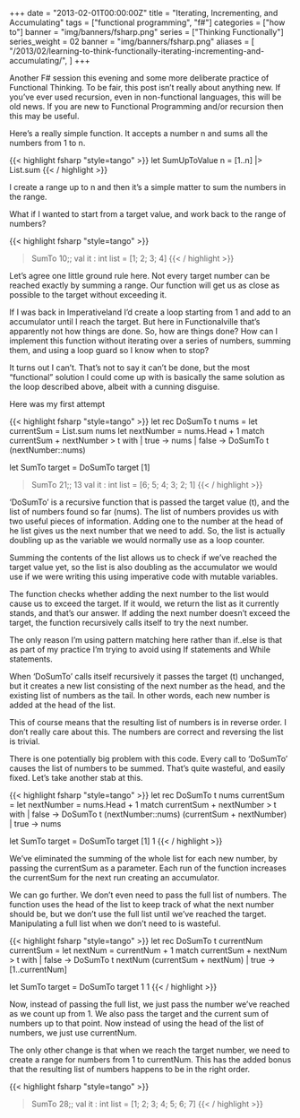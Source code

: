 +++
date = "2013-02-01T00:00:00Z"
title = "Iterating, Incrementing, and Accumulating"
tags = ["functional programming", "f#"]
categories = ["how to"]
banner = "img/banners/fsharp.png"
series = ["Thinking Functionally"]
series_weight = 02
banner = "img/banners/fsharp.png" 
aliases = [
    "/2013/02/learning-to-think-functionally-iterating-incrementing-and-accumulating/",
]
+++


Another F# session this evening and some more deliberate practice of Functional Thinking. To be fair, this post isn’t really about anything new. If you’ve ever used recursion, even in non-functional languages, this will be old news. If you are new to Functional Programming and/or recursion then this may be useful.

Here’s a really simple function. It accepts a number n and sums all the numbers from 1 to n.

{{< highlight fsharp "style=tango" >}}
let SumUpToValue n = [1..n] |> List.sum
{{< / highlight >}}

I create a range up to n and then it’s a simple matter to sum the numbers in the range.

What if I wanted to start from a target value, and work back to the range of numbers?

{{< highlight fsharp "style=tango" >}}
> SumTo 10;;
val it : int list = [1; 2; 3; 4]
{{< / highlight >}}

Let’s agree one little ground rule here. Not every target number can be reached exactly by summing a range. Our function will get us as close as possible to the target without exceeding it.

If I was back in Imperativeland I’d create a loop starting from 1 and add to an accumulator until I reach the target. But here in Functionalville that’s apparently not how things are done. So, how are things done? How can I implement this function without iterating over a series of numbers, summing them, and using a loop guard so I know when to stop?

It turns out I can’t. That’s not to say it can’t be done, but the most “functional” solution I could come up with is basically the same solution as the loop described above, albeit with a cunning disguise.

Here was my first attempt

{{< highlight fsharp "style=tango" >}}
let rec DoSumTo t nums =
    let currentSum = List.sum nums
    let nextNumber = nums.Head + 1
    match currentSum + nextNumber > t with
    | true -> nums
    | false -> DoSumTo t (nextNumber::nums)
 
let SumTo target =
    DoSumTo target [1]

> SumTo 21;;
13
val it : int list = [6; 5; 4; 3; 2; 1]
{{< / highlight >}}

‘DoSumTo’ is a recursive function that is passed the target value (t), and the list of numbers found so far (nums). The list of numbers provides us with two useful pieces of information. Adding one to the number at the head of he list gives us the next number that we need to add. So, the list is actually doubling up as the variable we would normally use as a loop counter.

Summing the contents of the list allows us to check if we’ve reached the target value yet, so the list is also doubling as the accumulator we would use if we were writing this using imperative code with mutable variables.

The function checks whether adding the next number to the list would cause us to exceed the target. If it would, we return the list as it currently stands, and that’s our answer. If adding the next number doesn’t exceed the target, the function recursively calls itself to try the next number.

The only reason I’m using pattern matching here rather than if..else is that as part of my practice I’m trying to avoid using If statements and While statements.

When ‘DoSumTo’ calls itself recursively it passes the target (t) unchanged, but it creates a new list consisting of the next number as the head, and the existing list of numbers as the tail. In other words, each new number is added at the head of the list.

This of course means that the resulting list of numbers is in reverse order. I don’t really care about this. The numbers are correct and reversing the list is trivial.

There is one potentially big problem with this code. Every call to ‘DoSumTo’ causes the list of numbers to be summed. That’s quite wasteful, and easily fixed. Let’s take another stab at this.

{{< highlight fsharp "style=tango" >}}
let rec DoSumTo t nums currentSum =
    let nextNumber = nums.Head + 1
    match currentSum + nextNumber > t with
    | false -> DoSumTo t (nextNumber::nums) (currentSum + nextNumber)
    | true -> nums

let SumTo target =
    DoSumTo target [1] 1
{{< / highlight >}}

We’ve eliminated the summing of the whole list for each new number, by passing the currentSum as a parameter. Each run of the function increases the currentSum for the next run creating an accumulator.

We can go further. We don’t even need to pass the full list of numbers. The function uses the head of the list to keep track of what the next number should be, but we don’t use the full list until we’ve reached the target. Manipulating a full list when we don’t need to is wasteful.

{{< highlight fsharp "style=tango" >}}
let rec DoSumTo t currentNum currentSum =
    let nextNum = currentNum + 1
    match currentSum + nextNum > t with
    | false -> DoSumTo t nextNum (currentSum + nextNum)
    | true -> [1..currentNum]
 
let SumTo target =
    DoSumTo target 1 1
{{< / highlight >}}

Now, instead of passing the full list, we just pass the number we’ve reached as we count up from 1. We also pass the target and the current sum of numbers up to that point. Now instead of using the head of the list of numbers, we just use currentNum.

The only other change is that when we reach the target number, we need to create a range for numbers from 1 to currentNum. This has the added bonus that the resulting list of numbers happens to be in the right order.

{{< highlight fsharp "style=tango" >}}
> SumTo 28;;
val it : int list = [1; 2; 3; 4; 5; 6; 7]
{{< / highlight >}}
